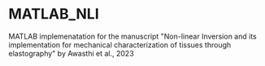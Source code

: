 # MATLAB_NLI
MATLAB implemenatation for the manuscript "Non-linear Inversion and its implementation for mechanical characterization of tissues through elastography" by Awasthi et al., 2023
